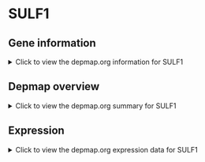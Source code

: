 <h1>SULF1</h1>

<h2>Gene information</h2>
<details>
  <summary>Click to view the depmap.org information for SULF1</summary>
  <p><a href="https://depmap.org/portal/gene/SULF1?tab=about" target="_BLANK">Open page in a new tab...</a></p>
  <iframe src="https://depmap.org/portal/gene/SULF1?tab=about" style="border:none;width:100%;height:800px"></iframe>
</details>

<h2>Depmap overview</h2>
<details>
  <summary>Click to view the depmap.org summary for SULF1</summary>
  <p><a href="https://depmap.org/portal/gene/SULF1?tab=overview" target="_BLANK">Open page in a new tab...</a></p>
  <iframe src="https://depmap.org/portal/gene/SULF1?tab=overview" style="border:none;width:100%;height:800px"></iframe>
</details>

<h2>Expression</h2>
<details>
  <summary>Click to view the depmap.org expression data for SULF1</summary>
  <p><a href="https://depmap.org/portal/gene/SULF1?tab=characterization" target="_BLANK">Open page in a new tab...</a></p>
  <iframe src="https://depmap.org/portal/gene/SULF1?tab=characterization" style="border:none;width:100%;height:800px"></iframe>
</details>


<!--
<h2>Reactome Pathway diagram</h2>
<details>
  <summary>Click to view the Reactome pathway for SULF1</summary>
  <p><a href="PURL" target="_BLANK">Open page in a new tab...</a></p>
  PNAME
</details>
-->


